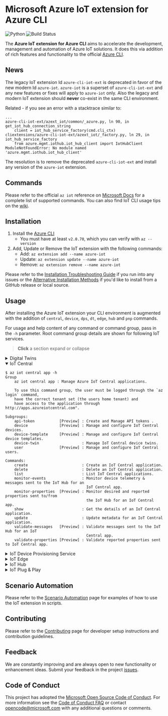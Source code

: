 # Microsoft Azure IoT extension for Azure CLI

![Python](https://img.shields.io/pypi/pyversions/azure-cli.svg?maxAge=2592000)
![Build Status](https://dev.azure.com/azureiotdevxp/aziotcli/_apis/build/status/Merge%20-%20Azure.azure-iot-cli-extension?branchName=dev)

The **Azure IoT extension for Azure CLI** aims to accelerate the development, management and automation of Azure IoT solutions. It does this via addition of rich features and functionality to the official [Azure CLI](https://docs.microsoft.com/en-us/cli/azure).

## News

The legacy IoT extension Id `azure-cli-iot-ext` is deprecated in favor of the new modern Id `azure-iot`. `azure-iot` is a superset of `azure-cli-iot-ext` and any new features or fixes will apply to `azure-iot` only. Also the legacy and modern IoT extension should **never** co-exist in the same CLI environment.

Related - if you see an error with a stacktrace similar to:
```
...
azure-cli-iot-ext/azext_iot/common/_azure.py, ln 90, in get_iot_hub_connection_string
    client = iot_hub_service_factory(cmd.cli_ctx)
cliextensions/azure-cli-iot-ext/azext_iot/_factory.py, ln 29, in iot_hub_service_factory
    from azure.mgmt.iothub.iot_hub_client import IotHubClient
ModuleNotFoundError: No module named 'azure.mgmt.iothub.iot_hub_client'
```

The resolution is to remove the deprecated `azure-cli-iot-ext` and install any version of the `azure-iot` extension.

## Commands

Please refer to the official `az iot` reference on [Microsoft Docs](https://docs.microsoft.com/en-us/cli/azure/ext/azure-iot/iot?view=azure-cli-latest) for a complete list of supported commands.  You can also find IoT CLI usage tips on the [wiki](https://github.com/Azure/azure-iot-cli-extension/wiki/Tips).

## Installation

1. Install the [Azure CLI](https://docs.microsoft.com/en-us/cli/azure/install-azure-cli)
    - You must have at least `v2.0.70`, which you can verify with `az --version`
1. Add, Update or Remove the IoT extension with the following commands:
    - Add: `az extension add --name azure-iot`
    - Update: `az extension update --name azure-iot`
    - Remove: `az extension remove --name azure-iot`

Please refer to the [Installation Troubleshooting Guide](docs/install-help.md) if you run into any issues or the [Alternative Installation Methods](docs/alt-install-methods.md) if you'd like to install from a GitHub release or local source.

## Usage

After installing the Azure IoT extension your CLI environment is augmented with the addition of `central`, `device`, `dps`, `dt`, `edge`, `hub` and `pnp` commands.

For usage and help content of any command or command group, pass in the `-h` parameter. Root command group details are shown for following IoT services.

> **Click** a section expand or collapse

<details>
  <summary>Digital Twins</summary>

```
$ az dt -h
Group
    az dt : Manage Azure Digital Twins solutions & infrastructure.
        This command group is in preview. It may be changed/removed in a future release.
Subgroups:
    endpoint        : Manage and configure Digital Twins instance endpoints.
    model           : Manage DTDL models and definitions on a Digital Twins instance.
    role-assignment : Manage RBAC role assignments for a Digital Twins instance.
    route           : Manage and configure event routes.
    twin            : Manage and configure the digital twins of a Digital Twins instance.

Commands:
    create          : Create a new Digital Twins instance.
    delete          : Delete an existing Digital Twins instance.
    list            : List the collection of Digital Twins instances by subscription or resource
                      group.
    show            : Show an existing Digital Twins instance.
```
</details>

<details open>
  <summary>IoT Central</summary>

```
$ az iot central app -h
Group
    az iot central app : Manage Azure IoT Central applications.

    To use this command group, the user must be logged through the `az login` command,
    have the correct tenant set (the users home tenant) and
    have access to the application through http://apps.azureiotcentral.com".

Subgroups:
    api-token           [Preview] : Create and Manage API tokens .
    device              [Preview] : Manage and configure IoT Central devices.
    device-template     [Preview] : Manage and configure IoT Central device templates.
    device-twin                   : Manage IoT Central device twins.
    user                [Preview] : Manage and configure IoT Central users.

Commands:
    create                        : Create an IoT Central application.
    delete                        : Delete an IoT Central application.
    list                          : List IoT Central applications.
    monitor-events                : Monitor device telemetry & messages sent to the IoT Hub for an
                                    IoT Central app.
    monitor-properties  [Preview] : Monitor desired and reported properties sent to/from
                                    the IoT Hub for an IoT Central app.
    show                          : Get the details of an IoT Central application.
    update                        : Update metadata for an IoT Central application.
    validate-messages   [Preview] : Validate messages sent to the IoT Hub for an IoT
                                    Central app.
    validate-properties [Preview] : Validate reported properties sent to IoT Central app.
```
</details>

<details>
  <summary>IoT Device Provisioning Service</summary>

```
$ az iot dps -h
Group
    az iot dps : Manage entities in an Azure IoT Hub Device Provisioning Service. Augmented with the
    IoT extension.

Subgroups:
    access-policy    : Manage Azure IoT Hub Device Provisioning Service access policies.
    certificate      : Manage Azure IoT Hub Device Provisioning Service certificates.
    enrollment       : Manage enrollments in an Azure IoT Hub Device Provisioning Service.
    enrollment-group : Manage Azure IoT Hub Device Provisioning Service.
    linked-hub       : Manage Azure IoT Hub Device Provisioning Service linked IoT hubs.
    registration     : Manage Azure IoT Hub Device Provisioning Service registrations.

Commands:
    create           : Create an Azure IoT Hub device provisioning service.
    delete           : Delete an Azure IoT Hub device provisioning service.
    list             : List Azure IoT Hub device provisioning services.
    show             : Get the details of an Azure IoT Hub device provisioning service.
    update           : Update an Azure IoT Hub device provisioning service.
```
</details>

<details>
  <summary>IoT Edge</summary>

```
$ az iot edge -h
Group
    az iot edge : Manage IoT solutions on the Edge.

Subgroups:
    deployment  : Manage IoT Edge deployments at scale.

Commands:
    set-modules : Set edge modules on a single device.
```
</details>

<details>
  <summary>IoT Hub</summary>

```
$ az iot hub -h
Group
    az iot hub : Manage entities in an Azure IoT Hub.

Subgroups:
    certificate                   : Manage IoT Hub certificates.
    configuration                 : Manage IoT automatic device management configuration at scale.
    connection-string             : Manage IoT Hub connection strings.
    consumer-group                : Manage the event hub consumer groups of an IoT hub.
    device-identity               : Manage IoT devices.
    device-twin                   : Manage IoT device twin configuration.
    devicestream                  : Manage device streams of an IoT hub.
    distributed-tracing [Preview] : Manage distributed settings per-device.
    job                           : Manage IoT Hub jobs (v2).
    message-enrichment            : Manage message enrichments for endpoints of an IoT Hub.
    module-identity               : Manage IoT device modules.
    module-twin                   : Manage IoT device module twin configuration.
    policy                        : Manage shared access policies of an IoT hub.
    route                         : Manage routes of an IoT hub.
    routing-endpoint              : Manage custom endpoints of an IoT hub.

Commands:
    create                        : Create an Azure IoT hub.
    delete                        : Delete an IoT hub.
    generate-sas-token            : Generate a SAS token for a target IoT Hub, device or module.
    invoke-device-method          : Invoke a device method.
    invoke-module-method          : Invoke an Edge module method.
    list                          : List IoT hubs.
    list-skus                     : List available pricing tiers.
    manual-failover               : Initiate a manual failover for the IoT Hub to the geo-paired
                                    disaster recovery region.
    monitor-events                : Monitor device telemetry & messages sent to an IoT Hub.
    monitor-feedback              : Monitor feedback sent by devices to acknowledge cloud-to-device
                                    (C2D) messages.
    query                         : Query an IoT Hub using a powerful SQL-like language.
    show                          : Get the details of an IoT hub.
    show-connection-string        : Show the connection strings for an IoT hub.
    show-quota-metrics            : Get the quota metrics for an IoT hub.
    show-stats                    : Get the statistics for an IoT hub.
    update                        : Update metadata for an IoT hub.
```
</details>

<details>
  <summary>IoT Plug & Play</summary>

```
$ az iot pnp -h
Group
    az iot pnp : Manage Azure IoT Plug-and-Play repositories and models.

Subgroups:
    model           [Preview] : Create, view, and publish device models in your company
                                repository.
    repo            [Preview] : Create and view Azure IoT Plug-and-Play tenant
                                repositories.
    role-assignment [Preview] : Manage and configure PnP repository and model role
                                assignments.
    twin            [Preview] : Manipulate and interact with the digital twin of an IoT
                                Hub device.
```
</details>

## Scenario Automation

Please refer to the [Scenario Automation](docs/scenario-automation.md) page for examples of how to use the IoT extension in scripts.

## Contributing

Please refer to the [Contributing](CONTRIBUTING.md) page for developer setup instructions and contribution guidelines.

## Feedback

We are constantly improving and are always open to new functionality or enhancement ideas. Submit your feedback in the project [issues](https://github.com/Azure/azure-iot-cli-extension/issues).

## Code of Conduct

This project has adopted the [Microsoft Open Source Code of Conduct](https://opensource.microsoft.com/codeofconduct/).
For more information see the [Code of Conduct FAQ](https://opensource.microsoft.com/codeofconduct/faq/) or
contact [opencode@microsoft.com](mailto:opencode@microsoft.com) with any additional questions or comments.
